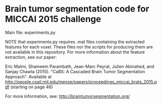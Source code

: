 # Brain tumor segmentation code for MICCAI  2015 challenge

Main file: experiments.py

NOTE that experiments.py requires .mat files containing the extracted features for each voxel. These files nor the scripts for producing them are not available in this repository. For more information about the feature extraction, see our paper: 

Eric Malmi, Shameem Parambath, Jean-Marc Peyrat, Julien Abinahed, and Sanjay Chawla (2015). "CaBS: A Cascaded Brain Tumor Segmentation Approach". Available at
http://people.csail.mit.edu/menze/papers/proceedings_miccai_brats_2015.pdf (starting on page 46)

For more information, see:
http://braintumorsegmentation.org/
